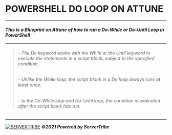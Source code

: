 # **POWERSHELL DO LOOP ON ATTUNE**
---
#### ***This is a Blueprint on Attune of how to run a Do-While or Do-Until Loop in PowerShell***
---
> ###### - *The Do keyword works with the While or the Until keyword to execute the statements in a script block, subject to the specified condition.*
> ###### - *Unlike the While loop, the script block in a Do loop always runs at least once.*
> ###### - *In the Do-While loop and Do-Until loop, the condition is evaluated after the script block has run.*
---
[![SERVERTRIBE](https://www.servertribe.com/wp-content/themes/mars/assets/images/attune_logo.svg)](https://www.servertribe.com/)
***&copy;2021 Powered by ServerTribe***